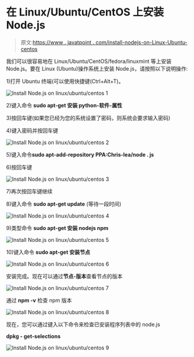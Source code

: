 # 在 Linux/Ubuntu/CentOS 上安装 Node.js

> 原文:[https://www . javatpoint . com/install-nodejs-on-Linux-Ubuntu-centos](https://www.javatpoint.com/install-nodejs-on-linux-ubuntu-centos)

我们可以很容易地在 Linux/Ubuntu/CentOS/fedora/linuxmint 等上安装 Node.js。要在 Linux (Ubuntu)操作系统上安装 Node.js，请按照以下说明操作:

1)打开 Ubuntu 终端(可以使用快捷键(Ctrl+Alt+T)。

![Install Node.js on linux/ubuntu/centos 1](../Images/b992b17b2ce34faca94a96f720920092.png)

2)键入命令 **sudo apt-get 安装 python-软件-属性**

3)按回车键(如果您已经为您的系统设置了密码，则系统会要求输入密码)

4)键入密码并按回车键

![Install Node.js on linux/ubuntu/centos 2](../Images/64f69cf09bb78cd91cfdb3e455c1fbca.png)

5)键入命令**sudo apt-add-repository PPA:Chris-lea/node . js**

6)按回车键

![Install Node.js on linux/ubuntu/centos 3](../Images/71deb7293913326255868e50bd168118.png)

7)再次按回车键继续

8)键入命令 **sudo apt-get update** (等待一段时间)

![Install Node.js on linux/ubuntu/centos 4](../Images/251a635930b41a8a28f8ad219e1a778d.png)

9)类型命令 **sudo apt-get 安装 nodejs npm**

![Install Node.js on linux/ubuntu/centos 5](../Images/9f75d5d36d2ed81498f05d35729ec38f.png)

10)键入命令 **sudo apt-get 安装节点**

![Install Node.js on linux/ubuntu/centos 6](../Images/fe3f2dbc01669d44c4f7aa4d03b630c5.png)

安装完成。现在可以通过**节点-版本**查看节点的版本

![Install Node.js on linux/ubuntu/centos 7](../Images/13d5d3c10e3d0b423aa7f568731f4afa.png)

通过 **npm -v** 检查 npm 版本

![Install Node.js on linux/ubuntu/centos 8](../Images/61a25be1a9b9a63611620295f4519a58.png)

现在，您可以通过键入以下命令来检查已安装程序列表中的 node.js

**dpkg - get-selections**

![Install Node.js on linux/ubuntu/centos 9](../Images/aba34aadf68a44c76d3a6f1fa42efb13.png)